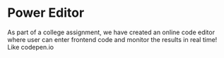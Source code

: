 # Power Editor
As part of a college assignment, we have created an online code editor where user can enter frontend code and monitor the results in real time! 
Like codepen.io
